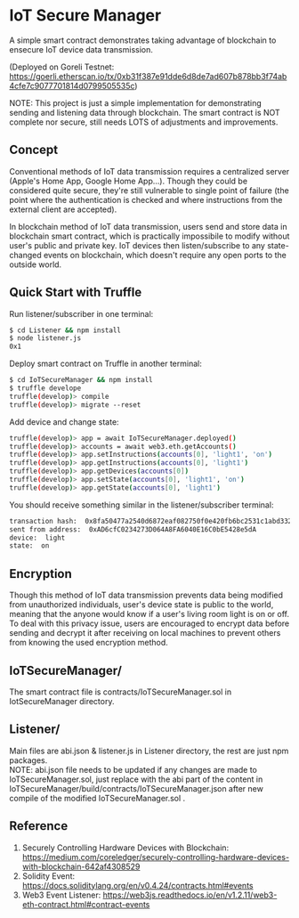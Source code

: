 # IoT Secure Manager

A simple smart contract demonstrates taking advantage of blockchain to ensecure IoT device data transmission.  
  
(Deployed on Goreli Testnet: https://goerli.etherscan.io/tx/0xb31f387e91dde6d8de7ad607b878bb3f74ab4cfe7c9077701814d0799505535c)  
  
NOTE: This project is just a simple implementation for demonstrating sending and listening data through blockchain. The smart contract is NOT complete nor secure, still needs LOTS of adjustments and improvements.
## Concept

Conventional methods of IoT data transmission requires a centralized server (Apple's Home App, Google Home App...). Though they could be considered quite secure, they're still vulnerable to single point of failure (the point where the authentication is checked and where instructions from the external client are accepted). 
  
In blockchain method of IoT data transmission, users send and store data in blockchain smart contract, which is practically impossibile to modify without user's public and private key. IoT devices then listen/subscribe to any state-changed events on blockchain, which doesn't require any open ports to the outside world.

## Quick Start with Truffle

Run listener/subscriber in one terminal:
~~~bash
$ cd Listener && npm install
$ node listener.js
0x1
~~~

Deploy smart contract on Truffle in another terminal:
~~~bash
$ cd IoTSecureManager && npm install
$ truffle develope
truffle(develop)> compile
truffle(develop)> migrate --reset
~~~

Add device and change state:
~~~bash
truffle(develop)> app = await IoTSecureManager.deployed()
truffle(develop)> accounts = await web3.eth.getAccounts()
truffle(develop)> app.setInstructions(accounts[0], 'light1', 'on')
truffle(develop)> app.getInstructions(accounts[0], 'light1')
truffle(develop)> app.getDevices(accounts[0])
truffle(develop)> app.setState(accounts[0], 'light1', 'on')
truffle(develop)> app.getState(accounts[0], 'light1')
~~~

You should receive something similar in the listener/subscriber terminal:
~~~bash
transaction hash:  0x8fa50477a2540d6872eaf082750f0e420fb6bc2531c1abd332c7884c8d1cbeb7
sent from address:  0xAD6cfC0234273D064A8FA6040E16C0bE5428e5dA
device:  light
state:  on
~~~


## Encryption
Though this method of IoT data transmission prevents data being modified from unauthorized individuals, user's device state is public to the world, meaning that the anyone would know if a user's living room light is on or off. To deal with this privacy issue, users are encouraged to encrypt data before sending and decrypt it after receiving on local machines to prevent others from knowing the used encryption method.

## IoTSecureManager/ 
The smart contract file is contracts/IoTSecureManager.sol in IotSecureManager directory.

## Listener/
Main files are abi.json & listener.js in Listener directory, the rest are just npm packages.  
NOTE: abi.json file needs to be updated if any changes are made to IoTSecureManager.sol, just replace with the abi part of the content in IoTSecureManager/build/contracts/IoTSecureManager.json after new compile of the modified IoTSecureManager.sol .

## Reference
1. Securely Controlling Hardware Devices with Blockchain: https://medium.com/coreledger/securely-controlling-hardware-devices-with-blockchain-642af4308529
2. Solidity Event: https://docs.soliditylang.org/en/v0.4.24/contracts.html#events
3. Web3 Event Listener: https://web3js.readthedocs.io/en/v1.2.11/web3-eth-contract.html#contract-events
